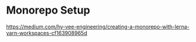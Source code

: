# Monorepo Setup

https://medium.com/hy-vee-engineering/creating-a-monorepo-with-lerna-yarn-workspaces-cf163908965d